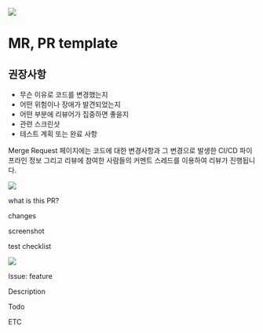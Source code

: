 

![](C:/Users/HYKdev/Desktop/%ED%99%94%EB%A9%B4%20%EC%BA%A1%EC%B2%98%202022-07-18%20155929.png)

# MR, PR template

## 권장사항

- 무슨 이유로 코드를 변경했는지
- 어떤 위험이나 장애가 발견되었는지
- 어떤 부분에 리뷰어가 집중하면 좋을지
- 관련 스크린샷
- 테스트 계획 또는 완료 사항

Merge Request 페이지에는 코드에 대한 변경사항과 그 변경으로 발생한 CI/CD 파이프라인 정보 그리고 리뷰에 참여한 사람들의 커멘트 스레드를 이용하여 리뷰가 진행됩니다.

![](C:/Users/HYKdev/Desktop/img.gif)



what is this PR?

changes

screenshot

test checklist



![](C:/Users/HYKdev/Desktop/%ED%99%94%EB%A9%B4%20%EC%BA%A1%EC%B2%98%202022-07-18%20163624.png)



Issue: feature

Description

Todo

ETC